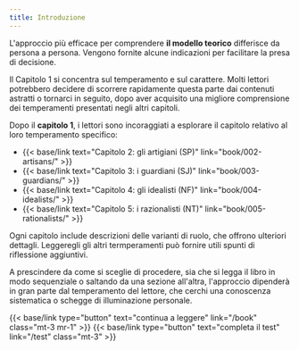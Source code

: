 ```yaml
---
title: Introduzione
---
```

L'approccio più efficace per comprendere **il modello teorico** differisce da persona a persona. Vengono fornite alcune indicazioni per facilitare la presa di decisione.

Il Capitolo 1 si concentra sul temperamento e sul carattere. Molti lettori potrebbero decidere di scorrere rapidamente questa parte dai contenuti astratti o tornarci in seguito, dopo aver acquisito una migliore comprensione dei temperamenti presentati negli altri capitoli.

Dopo il **capitolo 1**, i lettori sono incoraggiati a esplorare il capitolo relativo al loro temperamento specifico:

- {{< base/link text="Capitolo 2: gli artigiani (SP)" link="book/002-artisans/" >}}
- {{< base/link text="Capitolo 3: i guardiani (SJ)" link="book/003-guardians/" >}}
- {{< base/link text="Capitolo 4: gli idealisti (NF)" link="book/004-idealists/" >}}
- {{< base/link text="Capitolo 5: i razionalisti (NT)" link="book/005-rationalists/" >}}

Ogni capitolo include descrizioni delle varianti di ruolo, che offrono ulteriori dettagli. Leggeregli gli altri termperamenti può fornire utili spunti di riflessione aggiuntivi. 

A prescindere da come si sceglie di procedere, sia che si legga il libro in modo sequenziale o saltando da una sezione all'altra, l'approccio dipenderà in gran parte dal temperamento del lettore, che cerchi una conoscenza sistematica o schegge di illuminazione personale.

{{< base/link type="button" text="continua a leggere" link="/book" class="mt-3 mr-1" >}}
{{< base/link type="button" text="completa il test" link="/test" class="mt-3" >}}